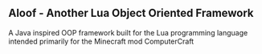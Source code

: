 ## Aloof - Another Lua Object Oriented Framework
A Java inspired OOP framework built for the Lua programming language intended primarily for the Minecraft mod ComputerCraft
